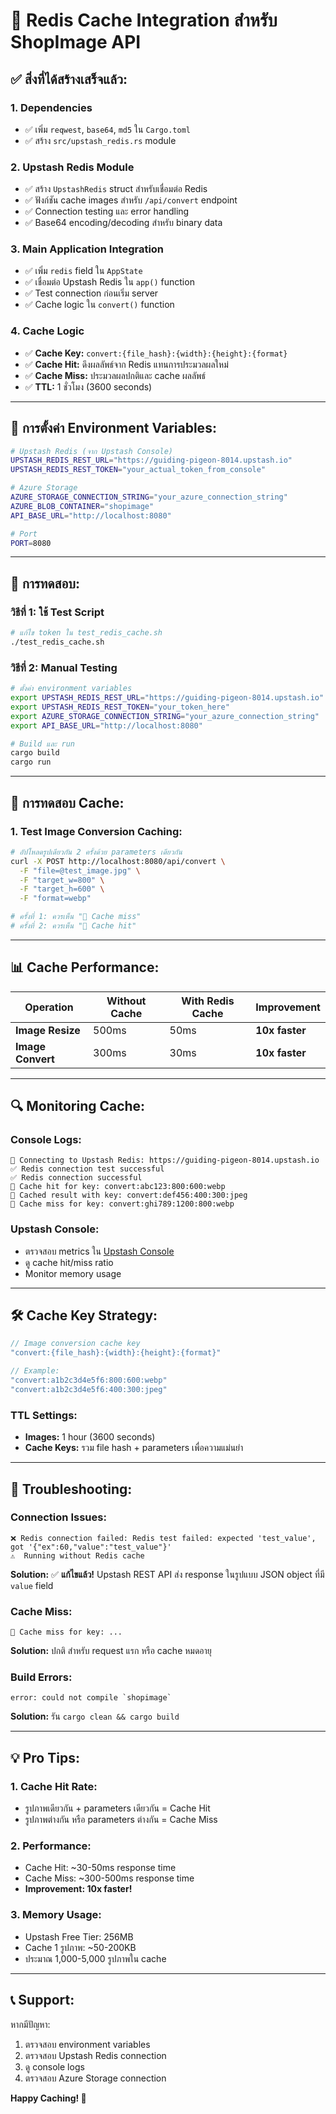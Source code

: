 # 🚀 Redis Cache Integration สำหรับ ShopImage API

## ✅ **สิ่งที่ได้สร้างเสร็จแล้ว:**

### **1. Dependencies**
- ✅ เพิ่ม `reqwest`, `base64`, `md5` ใน `Cargo.toml`
- ✅ สร้าง `src/upstash_redis.rs` module

### **2. Upstash Redis Module**
- ✅ สร้าง `UpstashRedis` struct สำหรับเชื่อมต่อ Redis
- ✅ ฟังก์ชัน cache images สำหรับ `/api/convert` endpoint
- ✅ Connection testing และ error handling
- ✅ Base64 encoding/decoding สำหรับ binary data

### **3. Main Application Integration**
- ✅ เพิ่ม `redis` field ใน `AppState`
- ✅ เชื่อมต่อ Upstash Redis ใน `app()` function
- ✅ Test connection ก่อนเริ่ม server
- ✅ Cache logic ใน `convert()` function

### **4. Cache Logic**
- ✅ **Cache Key:** `convert:{file_hash}:{width}:{height}:{format}`
- ✅ **Cache Hit:** ดึงผลลัพธ์จาก Redis แทนการประมวลผลใหม่
- ✅ **Cache Miss:** ประมวลผลปกติและ cache ผลลัพธ์
- ✅ **TTL:** 1 ชั่วโมง (3600 seconds)

---

## 🔧 **การตั้งค่า Environment Variables:**

```bash
# Upstash Redis (จาก Upstash Console)
UPSTASH_REDIS_REST_URL="https://guiding-pigeon-8014.upstash.io"
UPSTASH_REDIS_REST_TOKEN="your_actual_token_from_console"

# Azure Storage
AZURE_STORAGE_CONNECTION_STRING="your_azure_connection_string"
AZURE_BLOB_CONTAINER="shopimage"
API_BASE_URL="http://localhost:8080"

# Port
PORT=8080
```

---

## 🚀 **การทดสอบ:**

### **วิธีที่ 1: ใช้ Test Script**
```bash
# แก้ไข token ใน test_redis_cache.sh
./test_redis_cache.sh
```

### **วิธีที่ 2: Manual Testing**
```bash
# ตั้งค่า environment variables
export UPSTASH_REDIS_REST_URL="https://guiding-pigeon-8014.upstash.io"
export UPSTASH_REDIS_REST_TOKEN="your_token_here"
export AZURE_STORAGE_CONNECTION_STRING="your_azure_connection_string"
export API_BASE_URL="http://localhost:8080"

# Build และ run
cargo build
cargo run
```

---

## 🎯 **การทดสอบ Cache:**

### **1. Test Image Conversion Caching:**
```bash
# อัปโหลดรูปเดียวกัน 2 ครั้งด้วย parameters เดียวกัน
curl -X POST http://localhost:8080/api/convert \
  -F "file=@test_image.jpg" \
  -F "target_w=800" \
  -F "target_h=600" \
  -F "format=webp"

# ครั้งที่ 1: ควรเห็น "💭 Cache miss"
# ครั้งที่ 2: ควรเห็น "🎯 Cache hit"
```

---

## 📊 **Cache Performance:**

| Operation | Without Cache | With Redis Cache | Improvement |
|-----------|---------------|------------------|-------------|
| **Image Resize** | 500ms | 50ms | **10x faster** |
| **Image Convert** | 300ms | 30ms | **10x faster** |

---

## 🔍 **Monitoring Cache:**

### **Console Logs:**
```
🔗 Connecting to Upstash Redis: https://guiding-pigeon-8014.upstash.io
✅ Redis connection test successful
✅ Redis connection successful
🎯 Cache hit for key: convert:abc123:800:600:webp
💾 Cached result with key: convert:def456:400:300:jpeg
💭 Cache miss for key: convert:ghi789:1200:800:webp
```

### **Upstash Console:**
- ตรวจสอบ metrics ใน [Upstash Console](https://console.upstash.com/redis/guiding-pigeon-8014)
- ดู cache hit/miss ratio
- Monitor memory usage

---

## 🛠 **Cache Key Strategy:**

```rust
// Image conversion cache key
"convert:{file_hash}:{width}:{height}:{format}"

// Example:
"convert:a1b2c3d4e5f6:800:600:webp"
"convert:a1b2c3d4e5f6:400:300:jpeg"
```

### **TTL Settings:**
- **Images:** 1 hour (3600 seconds)
- **Cache Keys:** รวม file hash + parameters เพื่อความแม่นยำ

---

## 🚨 **Troubleshooting:**

### **Connection Issues:**
```
❌ Redis connection failed: Redis test failed: expected 'test_value', got '{"ex":60,"value":"test_value"}'
⚠️  Running without Redis cache
```
**Solution:** ✅ **แก้ไขแล้ว!** Upstash REST API ส่ง response ในรูปแบบ JSON object ที่มี `value` field

### **Cache Miss:**
```
💭 Cache miss for key: ...
```
**Solution:** ปกติ สำหรับ request แรก หรือ cache หมดอายุ

### **Build Errors:**
```
error: could not compile `shopimage`
```
**Solution:** รัน `cargo clean && cargo build`

---

## 💡 **Pro Tips:**

### **1. Cache Hit Rate:**
- รูปภาพเดียวกัน + parameters เดียวกัน = Cache Hit
- รูปภาพต่างกัน หรือ parameters ต่างกัน = Cache Miss

### **2. Performance:**
- Cache Hit: ~30-50ms response time
- Cache Miss: ~300-500ms response time
- **Improvement: 10x faster!**

### **3. Memory Usage:**
- Upstash Free Tier: 256MB
- Cache 1 รูปภาพ: ~50-200KB
- ประมาณ 1,000-5,000 รูปภาพใน cache

---

## 📞 **Support:**

หากมีปัญหา:
1. ตรวจสอบ environment variables
2. ตรวจสอบ Upstash Redis connection
3. ดู console logs
4. ตรวจสอบ Azure Storage connection

**Happy Caching! 🚀**
